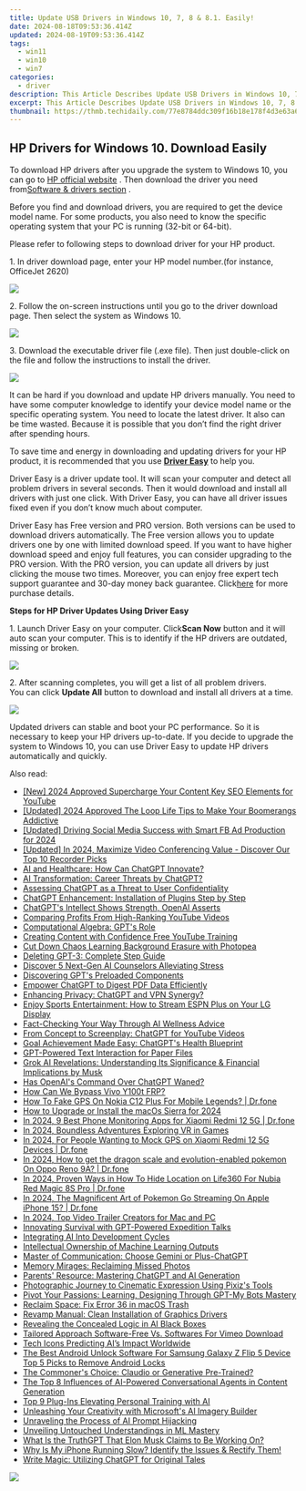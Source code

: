 ```yaml
---
title: Update USB Drivers in Windows 10, 7, 8 & 8.1. Easily!
date: 2024-08-18T09:53:36.414Z
updated: 2024-08-19T09:53:36.414Z
tags:
  - win11
  - win10
  - win7
categories:
  - driver
description: This Article Describes Update USB Drivers in Windows 10, 7, 8 & 8.1. Easily!
excerpt: This Article Describes Update USB Drivers in Windows 10, 7, 8 & 8.1. Easily!
thumbnail: https://thmb.techidaily.com/77e8784ddc309f16b18e178f4d3e63a6403d2aa17fe34379a326a19828af27af.jpg
---
```


## HP Drivers for Windows 10. Download Easily

To download HP drivers after you upgrade the system to Windows 10, you can go to [HP official website](http://www8.hp.com/sg/en/home.html) . Then download the driver you need from[Software & drivers section](http://support.hp.com/sg-en/drivers) .  
  
 Before you find and download drivers, you are required to get the device model name. For some products, you also need to know the specific operating system that your PC is running (32-bit or 64-bit).  
  
 Please refer to following steps to download driver for your HP product.  
  
 1\. In driver download page, enter your HP model number.(for instance, OfficeJet 2620)  
  
![](https://images.drivereasy.com/wp-content/uploads/2016/04/img_57060ff1b9005.png)
  
 2\. Follow the on-screen instructions until you go to the driver download page. Then select the system as Windows 10\.
  
![](https://images.drivereasy.com/wp-content/uploads/2016/04/img_5706140c3460c.png)
  
 3\. Download the executable driver file (.exe file). Then just double-click on the file and follow the instructions to install the driver.
  
![](https://images.drivereasy.com/wp-content/uploads/2016/04/img_57061446b0cb2.png)
  
 It can be hard if you download and update HP drivers manually. You need to have some computer knowledge to identify your device model name or the specific operating system. You need to locate the latest driver. It also can be time wasted. Because it is possible that you don’t find the right driver after spending hours.  
  
 To save time and energy in downloading and updating drivers for your HP product, it is recommended that you use **[Driver Easy](https://tools.techidaily.com/drivereasy/download/)**  to help you.
  
 Driver Easy is a driver update tool. It will scan your computer and detect all problem drivers in several seconds. Then it would download and install all drivers with just one click. With Driver Easy, you can have all driver issues fixed even if you don’t know much about computer.  
  
 Driver Easy has Free version and PRO version. Both versions can be used to download drivers automatically. The Free version allows you to update drivers one by one with limited download speed. If you want to have higher download speed and enjoy full features, you can consider upgrading to the PRO version. With the PRO version, you can update all drivers by just clicking the mouse two times. Moreover, you can enjoy free expert tech support guarantee and 30-day money back guarantee. Click[here](https://tools.techidaily.com/drivereasy/download/) for more purchase details.  
  
 **Steps for HP Driver Updates Using Driver Easy**
  
 1\. Launch Driver Easy on your computer. Click**Scan Now** button and it will auto scan your computer. This is to identify if the HP drivers are outdated, missing or broken.

![](https://images.drivereasy.com/wp-content/uploads/2017/04/img_58fef2fb6cc5f.png)

 2\. After scanning completes, you will get a list of all problem drivers.  
 You can click **Update All** button to download and install all drivers at a time.

![](https://images.drivereasy.com/wp-content/uploads/2017/04/img_58fef30700c8d.jpg)

 Updated drivers can stable and boot your PC performance. So it is necessary to keep your HP drivers up-to-date. If you decide to upgrade the system to Windows 10, you can use Driver Easy to update HP drivers automatically and quickly.

<ins class="adsbygoogle"
     style="display:block"
     data-ad-format="autorelaxed"
     data-ad-client="ca-pub-7571918770474297"
     data-ad-slot="1223367746"></ins>



<ins class="adsbygoogle"
     style="display:block"
     data-ad-client="ca-pub-7571918770474297"
     data-ad-slot="8358498916"
     data-ad-format="auto"
     data-full-width-responsive="true"></ins>

<span class="atpl-alsoreadstyle">Also read:</span>
<div><ul>
<li><a href="https://youtube-web.techidaily.com/024-approved-supercharge-your-content-key-seo-elements-for-youtube/"><u>[New] 2024 Approved  Supercharge Your Content  Key SEO Elements for YouTube</u></a></li>
<li><a href="https://instagram-video-recordings.techidaily.com/updated-2024-approved-the-loop-life-tips-to-make-your-boomerangs-addictive/"><u>[Updated] 2024 Approved  The Loop Life  Tips to Make Your Boomerangs Addictive</u></a></li>
<li><a href="https://facebook-video-files.techidaily.com/updated-driving-social-media-success-with-smart-fb-ad-production-for-2024/"><u>[Updated] Driving Social Media Success with Smart FB Ad Production for 2024</u></a></li>
<li><a href="https://screen-mirroring-recording.techidaily.com/updated-in-2024-maximize-video-conferencing-value-discover-our-top-10-recorder-picks/"><u>[Updated] In 2024, Maximize Video Conferencing Value - Discover Our Top 10 Recorder Picks</u></a></li>
<li><a href="https://tech-savvy.techidaily.com/ai-and-healthcare-how-can-chatgpt-innovate/"><u>AI and Healthcare: How Can ChatGPT Innovate?</u></a></li>
<li><a href="https://tech-savvy.techidaily.com/ai-transformation-career-threats-by-chatgpt/"><u>AI Transformation: Career Threats by ChatGPT?</u></a></li>
<li><a href="https://tech-savvy.techidaily.com/assessing-chatgpt-as-a-threat-to-user-confidentiality/"><u>Assessing ChatGPT as a Threat to User Confidentiality</u></a></li>
<li><a href="https://tech-savvy.techidaily.com/chatgpt-enhancement-installation-of-plugins-step-by-step/"><u>ChatGPT Enhancement: Installation of Plugins Step by Step</u></a></li>
<li><a href="https://tech-savvy.techidaily.com/chatgpts-intellect-shows-strength-openai-asserts/"><u>ChatGPT's Intellect Shows Strength, OpenAI Asserts</u></a></li>
<li><a href="https://youtube-clips.techidaily.com/comparing-profits-from-high-ranking-youtube-videos/"><u>Comparing Profits From High-Ranking YouTube Videos</u></a></li>
<li><a href="https://tech-savvy.techidaily.com/computational-algebra-gpts-role/"><u>Computational Algebra: GPT's Role</u></a></li>
<li><a href="https://youtube-videos.techidaily.com/creating-content-with-confidence-free-youtube-training/"><u>Creating Content with Confidence  Free YouTube Training</u></a></li>
<li><a href="https://fox-friendly.techidaily.com/cut-down-chaos-learning-background-erasure-with-photopea/"><u>Cut Down Chaos  Learning Background Erasure with Photopea</u></a></li>
<li><a href="https://tech-savvy.techidaily.com/deleting-gpt-3-complete-step-guide/"><u>Deleting GPT-3: Complete Step Guide</u></a></li>
<li><a href="https://tech-savvy.techidaily.com/discover-5-next-gen-ai-counselors-alleviating-stress/"><u>Discover 5 Next-Gen AI Counselors Alleviating Stress</u></a></li>
<li><a href="https://tech-savvy.techidaily.com/discovering-gpts-preloaded-components/"><u>Discovering GPT's Preloaded Components</u></a></li>
<li><a href="https://tech-savvy.techidaily.com/empower-chatgpt-to-digest-pdf-data-efficiently/"><u>Empower ChatGPT to Digest PDF Data Efficiently</u></a></li>
<li><a href="https://tech-savvy.techidaily.com/enhancing-privacy-chatgpt-and-vpn-synergy/"><u>Enhancing Privacy: ChatGPT and VPN Synergy?</u></a></li>
<li><a href="https://technical-tips.techidaily.com/enjoy-sports-entertainment-how-to-stream-espn-plus-on-your-lg-display/"><u>Enjoy Sports Entertainment: How to Stream ESPN Plus on Your LG Display</u></a></li>
<li><a href="https://tech-savvy.techidaily.com/fact-checking-your-way-through-ai-wellness-advice/"><u>Fact-Checking Your Way Through AI Wellness Advice</u></a></li>
<li><a href="https://tech-savvy.techidaily.com/from-concept-to-screenplay-chatgpt-for-youtube-videos/"><u>From Concept to Screenplay: ChatGPT for YouTube Videos</u></a></li>
<li><a href="https://tech-savvy.techidaily.com/goal-achievement-made-easy-chatgpts-health-blueprint/"><u>Goal Achievement Made Easy: ChatGPT's Health Blueprint</u></a></li>
<li><a href="https://tech-haven.techidaily.com/gpt-powered-text-interaction-for-paper-files/"><u>GPT-Powered Text Interaction for Paper Files</u></a></li>
<li><a href="https://tech-savvy.techidaily.com/grok-ai-revelations-understanding-its-significance-and-financial-implications-by-musk/"><u>Grok AI Revelations: Understanding Its Significance & Financial Implications by Musk</u></a></li>
<li><a href="https://tech-savvy.techidaily.com/has-openais-command-over-chatgpt-waned/"><u>Has OpenAI's Command Over ChatGPT Waned?</u></a></li>
<li><a href="https://bypass-frp.techidaily.com/how-can-we-bypass-vivo-y100t-frp-by-drfone-android/"><u>How Can We Bypass Vivo Y100t FRP?</u></a></li>
<li><a href="https://fake-location.techidaily.com/how-to-fake-gps-on-nokia-c12-plus-for-mobile-legends-drfone-by-drfone-virtual-android/"><u>How To Fake GPS On Nokia C12 Plus For Mobile Legends? | Dr.fone</u></a></li>
<li><a href="https://some-guidance.techidaily.com/how-to-upgrade-or-install-the-macos-sierra-for-2024/"><u>How to Upgrade or Install the macOs Sierra for 2024</u></a></li>
<li><a href="https://android-location-track.techidaily.com/in-2024-9-best-phone-monitoring-apps-for-xiaomi-redmi-12-5g-drfone-by-drfone-virtual-android/"><u>In 2024, 9 Best Phone Monitoring Apps for Xiaomi Redmi 12 5G | Dr.fone</u></a></li>
<li><a href="https://extra-tips.techidaily.com/in-2024-boundless-adventures-exploring-vr-in-games/"><u>In 2024, Boundless Adventures  Exploring VR in Games</u></a></li>
<li><a href="https://android-location.techidaily.com/in-2024-for-people-wanting-to-mock-gps-on-xiaomi-redmi-12-5g-devices-drfone-by-drfone-virtual/"><u>In 2024, For People Wanting to Mock GPS on Xiaomi Redmi 12 5G Devices | Dr.fone</u></a></li>
<li><a href="https://android-pokemon-go.techidaily.com/in-2024-how-to-get-the-dragon-scale-and-evolution-enabled-pokemon-on-oppo-reno-9a-drfone-by-drfone-virtual-android/"><u>In 2024, How to get the dragon scale and evolution-enabled pokemon On Oppo Reno 9A? | Dr.fone</u></a></li>
<li><a href="https://location-social.techidaily.com/in-2024-proven-ways-in-how-to-hide-location-on-life360-for-nubia-red-magic-8s-pro-drfone-by-drfone-virtual-android/"><u>In 2024, Proven Ways in How To Hide Location on Life360 For Nubia Red Magic 8S Pro | Dr.fone</u></a></li>
<li><a href="https://ios-pokemon-go.techidaily.com/in-2024-the-magnificent-art-of-pokemon-go-streaming-on-apple-iphone-15-drfone-by-drfone-virtual-ios/"><u>In 2024, The Magnificent Art of Pokemon Go Streaming On Apple iPhone 15? | Dr.fone</u></a></li>
<li><a href="https://ai-driven-video-production.techidaily.com/in-2024-top-video-trailer-creators-for-mac-and-pc/"><u>In 2024, Top Video Trailer Creators for Mac and PC</u></a></li>
<li><a href="https://tech-savvy.techidaily.com/innovating-survival-with-gpt-powered-expedition-talks/"><u>Innovating Survival with GPT-Powered Expedition Talks</u></a></li>
<li><a href="https://tech-savvy.techidaily.com/integrating-ai-into-development-cycles/"><u>Integrating AI Into Development Cycles</u></a></li>
<li><a href="https://tech-savvy.techidaily.com/intellectual-ownership-of-machine-learning-outputs/"><u>Intellectual Ownership of Machine Learning Outputs</u></a></li>
<li><a href="https://tech-savvy.techidaily.com/master-of-communication-choose-gemini-or-plus-chatgpt/"><u>Master of Communication: Choose Gemini or Plus-ChatGPT</u></a></li>
<li><a href="https://data-wizards.techidaily.com/memory-mirages-reclaiming-missed-photos/"><u>Memory Mirages: Reclaiming Missed Photos</u></a></li>
<li><a href="https://tech-savvy.techidaily.com/parents-resource-mastering-chatgpt-and-ai-generation/"><u>Parents' Resource: Mastering ChatGPT and AI Generation</u></a></li>
<li><a href="https://extra-resources.techidaily.com/photographic-journey-to-cinematic-expression-using-pixizs-tools/"><u>Photographic Journey to Cinematic Expression Using Pixiz's Tools</u></a></li>
<li><a href="https://tech-savvy.techidaily.com/pivot-your-passions-learning-designing-through-gpt-my-bots-mastery/"><u>Pivot Your Passions: Learning, Designing Through GPT-My Bots Mastery</u></a></li>
<li><a href="https://data-wizards.techidaily.com/reclaim-space-fix-error-36-in-macos-trash/"><u>Reclaim Space: Fix Error 36 in macOS Trash</u></a></li>
<li><a href="https://driver-install.techidaily.com/revamp-manual-clean-installation-of-graphics-drivers/"><u>Revamp Manual: Clean Installation of Graphics Drivers</u></a></li>
<li><a href="https://tech-savvy.techidaily.com/revealing-the-concealed-logic-in-ai-black-boxes/"><u>Revealing the Concealed Logic in AI Black Boxes</u></a></li>
<li><a href="https://vimeo-videos.techidaily.com/tailored-approach-software-free-vs-softwares-for-vimeo-download/"><u>Tailored Approach  Software-Free Vs. Softwares For Vimeo Download</u></a></li>
<li><a href="https://tech-savvy.techidaily.com/tech-icons-predicting-ais-impact-worldwide/"><u>Tech Icons Predicting AI’s Impact Worldwide</u></a></li>
<li><a href="https://sim-unlock.techidaily.com/the-best-android-unlock-software-for-samsung-galaxy-z-flip-5-device-top-5-picks-to-remove-android-locks-by-drfone-android/"><u>The Best Android Unlock Software For Samsung Galaxy Z Flip 5 Device Top 5 Picks to Remove Android Locks</u></a></li>
<li><a href="https://tech-savvy.techidaily.com/the-commoners-choice-claudio-or-generative-pre-trained/"><u>The Commoner's Choice: Claudio or Generative Pre-Trained?</u></a></li>
<li><a href="https://tech-revival.techidaily.com/the-top-8-influences-of-ai-powered-conversational-agents-in-content-generation/"><u>The Top 8 Influences of AI-Powered Conversational Agents in Content Generation</u></a></li>
<li><a href="https://tech-savvy.techidaily.com/top-9-plug-ins-elevating-personal-training-with-ai/"><u>Top 9 Plug-Ins Elevating Personal Training with AI</u></a></li>
<li><a href="https://tech-savvy.techidaily.com/unleashing-your-creativity-with-microsofts-ai-imagery-builder/"><u>Unleashing Your Creativity with Microsoft's AI Imagery Builder</u></a></li>
<li><a href="https://tech-savvy.techidaily.com/unraveling-the-process-of-ai-prompt-hijacking/"><u>Unraveling the Process of AI Prompt Hijacking</u></a></li>
<li><a href="https://tech-savvy.techidaily.com/unveiling-untouched-understandings-in-ml-mastery/"><u>Unveiling Untouched Understandings in ML Mastery</u></a></li>
<li><a href="https://tech-savvy.techidaily.com/what-is-the-truthgpt-that-elon-musk-claims-to-be-working-on/"><u>What Is the TruthGPT That Elon Musk Claims to Be Working On?</u></a></li>
<li><a href="https://fox-that.techidaily.com/why-is-my-iphone-running-slow-identify-the-issues-and-rectify-them/"><u>Why Is My iPhone Running Slow? Identify the Issues & Rectify Them!</u></a></li>
<li><a href="https://tech-savvy.techidaily.com/write-magic-utilizing-chatgpt-for-original-tales/"><u>Write Magic: Utilizing ChatGPT for Original Tales</u></a></li>
</ul></div>

<!-- affiliate ads begin -->
<a href="https://shop.systoolsgroup.com/affiliate.php?ACCOUNT=SYSTOOBY&AFFILIATE=108875&PATH=https%3A%2F%2Fwww.systoolsgroup.com%3FAFFILIATE%3D108875%26RESOURCE%3DSysTools%2BSQL%2BRecovery"><img src="https://www.systoolsgroup.com/box/sql-recovery.png" border="0"></a>
<!-- affiliate ads end -->